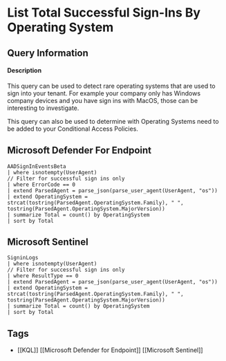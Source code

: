 # List Total Successful Sign-Ins By Operating System

## Query Information

#### Description
This query can be used to detect rare operating systems that are used to sign into your tenant. For example your company only has Windows company devices and you have sign ins with MacOS, those can be interesting to investigate.

This query can also be used to determine with Operating Systems need to be added to your Conditional Access Policies.
## Microsoft Defender For Endpoint
```kusto
AADSignInEventsBeta
| where isnotempty(UserAgent)
// Filter for successful sign ins only
| where ErrorCode == 0
| extend ParsedAgent = parse_json(parse_user_agent(UserAgent, "os"))
| extend OperatingSystem = strcat(tostring(ParsedAgent.OperatingSystem.Family), " ", tostring(ParsedAgent.OperatingSystem.MajorVersion))
| summarize Total = count() by OperatingSystem
| sort by Total
```
## Microsoft Sentinel
```kusto
SigninLogs
| where isnotempty(UserAgent)
// Filter for successful sign ins only
| where ResultType == 0
| extend ParsedAgent = parse_json(parse_user_agent(UserAgent, "os"))
| extend OperatingSystem = strcat(tostring(ParsedAgent.OperatingSystem.Family), " ", tostring(ParsedAgent.OperatingSystem.MajorVersion))
| summarize Total = count() by OperatingSystem
| sort by Total
```
## Tags
- [[KQL]] [[Microsoft Defender for Endpoint]] [[Microsoft Sentinel]]